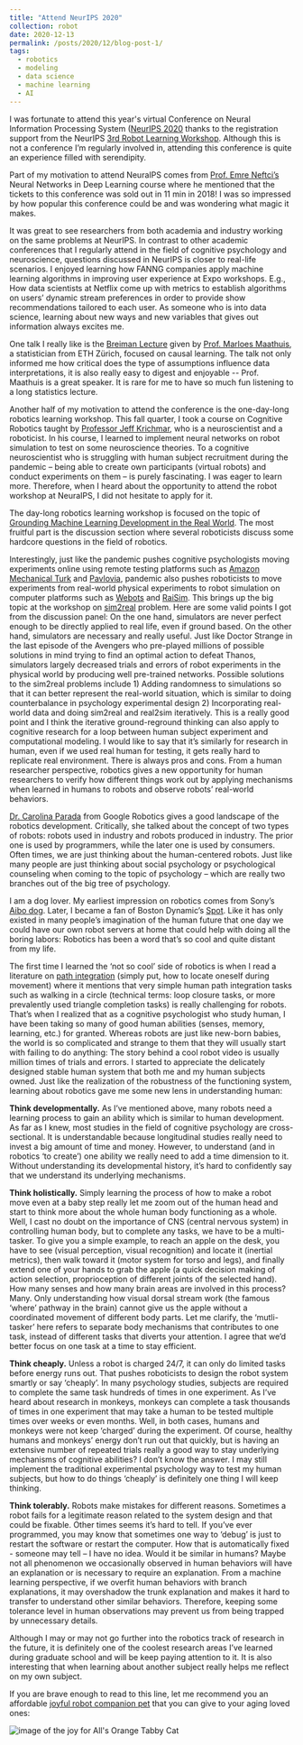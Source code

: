 ```yaml
---
title: "Attend NeurIPS 2020"
collection: robot
date: 2020-12-13
permalink: /posts/2020/12/blog-post-1/
tags:
  - robotics
  - modeling
  - data science
  - machine learning
  - AI
---
```


I was fortunate to attend this year's virtual Conference on Neural Information Processing System ([NeurIPS 2020](https://nips.cc/) thanks to the registration support from the NeurIPS [3rd Robot Learning Workshop](http://www.robot-learning.ml/2020/). Although this is not a conference I’m regularly involved in, attending this conference is quite an experience filled with serendipity. 

Part of my motivation to attend NeuraIPS comes from [Prof. Emre Neftci’s](https://nmi-lab.org/authors/eneftci/) Neural Networks in Deep Learning course where he mentioned that the tickets to this conference was sold out in 11 min in 2018! I was so impressed by how popular this conference could be and was wondering what magic it makes. 

It was great to see researchers from both academia and industry working on the same problems at NeurIPS. In contrast to other academic conferences that I regularly attend in the field of cognitive psychology and neuroscience, questions discussed in NeurIPS is closer to real-life scenarios. I enjoyed learning how FANNG companies apply machine learning algorithms in improving user experience at Expo workshops. E.g., How data scientists at Netflix come up with metrics to establish algorithms on users’ dynamic stream preferences in order to provide show recommendations tailored to each user. As someone who is into data science, learning about new ways and new variables that gives out information always excites me.

One talk I really like is the [Breiman Lecture](https://neurips.cc/virtual/2020/public/invited_16169.html) given by [Prof. Marloes Maathuis](https://stat.ethz.ch/~mmarloes/), a statistician from ETH Zürich, focused on causal learning. The talk not only informed me how critical does the type of assumptions influence data interpretations, it is also really easy to digest and enjoyable -- Prof. Maathuis is a great speaker. It is rare for me to have so much fun listening to a long statistics lecture.

Another half of my motivation to attend the conference is the one-day-long robotics learning workshop. This fall quarter, I took a course on Cognitive Robotics taught by [Professor Jeff Krichmar](http://www.socsci.uci.edu/~jkrichma/), who is a neuroscientist and a roboticist. In his course, I learned to implement neural networks on robot simulation to test on some neuroscience theories. To a cognitive neuroscientist who is struggling with human subject recruitment during the pandemic – being able to create own participants (virtual robots) and conduct experiments on them – is purely fascinating. I was eager to learn more. Therefore, when I heard about the opportunity to attend the robot workshop at NeuraIPS, I did not hesitate to apply for it. 

The day-long robotics learning workshop is focused on the topic of [Grounding Machine Learning Development in the Real World](http://www.robot-learning.ml/2020/). The most fruitful part is the discussion section where several roboticists discuss some hardcore questions in the field of robotics. 

Interestingly, just like the pandemic pushes cognitive psychologists moving experiments online using remote testing platforms such as [Amazon Mechanical Turk](https://www.mturk.com/) and [Pavlovia](https://pavlovia.org/), pandemic also pushes roboticists to move experiments from real-world physical experiments to robot simulation on computer platforms such as [Webots](https://cyberbotics.com/) and [RaiSim](https://raisim.com/). This brings up the big topic at the workshop on [sim2real](https://ai.stackexchange.com/questions/15903/what-are-sim2sim-sim2real-and-real2real) problem. Here are some valid points I got from the discussion panel: On the one hand, simulators are never perfect enough to be directly applied to real life, even if ground based. On the other hand, simulators are necessary and really useful. Just like Doctor Strange in the last episode of the Avengers who pre-played millions of possible solutions in mind trying to find an optimal action to defeat Thanos, simulators largely decreased trials and errors of robot experiments in the physical world by producing well pre-trained networks. Possible solutions to the sim2real problems include 1) Adding randomness to simulations so that it can better represent the real-world situation, which is similar to doing counterbalance in psychology experimental design 2) Incorporating real-world data and doing sim2real and real2sim iteratively. This is a really good point and I think the iterative ground-reground thinking can also apply to cognitive research for a loop between human subject experiment and computational modeling. I would like to say that it’s similarly for research in human, even if we used real human for testing, it gets really hard to replicate real environment. There is always pros and cons. From a human researcher perspective, robotics gives a new opportunity for human researchers to verify how different things work out by applying mechanisms when learned in humans to robots and observe robots’ real-world behaviors. 

[Dr. Carolina Parada](https://research.google/people/CarolinaParada/) from Google Robotics gives a good landscape of the robotics development. Critically, she talked about the concept of two types of robots: robots used in industry and robots produced in industry. The prior one is used by programmers, while the later one is used by consumers. Often times, we are just thinking about the human-centered robots. Just like many people are just thinking about social psychology or psychological counseling when coming to the topic of psychology – which are really two branches out of the big tree of psychology.

I am a dog lover. My earliest impression on robotics comes from Sony’s [Aibo dog](https://us.aibo.com/). Later, I became a fan of Boston Dynamic’s [Spot](https://www.bostondynamics.com/spot). Like it has only existed in many people’s imagination of the human future that one day we could have our own robot servers at home that could help with doing all the boring labors: Robotics has been a word that’s so cool and quite distant from my life.

The first time I learned the ‘not so cool’ side of robotics is when I read a literature on [path integration](https://www.sciencedirect.com/topics/neuroscience/path-integration#:~:text=Path%20integration%20is%20currently%20defined,Whishaw%20and%20Wallace%2C%202003) (simply put, how to locate oneself during movement) where it mentions that very simple human path integration tasks such as walking in a circle (technical terms: loop closure tasks, or more prevalently used triangle completion tasks) is really challenging for robots. That’s when I realized that as a cognitive psychologist who study human, I have been taking so many of good human abilities (senses, memory, learning, etc.) for granted. Whereas robots are just like new-born babies, the world is so complicated and strange to them that they will usually start with failing to do anything: The story behind a cool robot video is usually million times of trials and errors. I started to appreciate the delicately designed stable human system that both me and my human subjects owned. Just like the realization of the robustness of the functioning system, learning about robotics gave me some new lens in understanding human:

**Think developmentally.** As I’ve mentioned above, many robots need a learning process to gain an ability which is similar to human development. As far as I knew, most studies in the field of cognitive psychology are cross-sectional. It is understandable because longitudinal studies really need to invest a big amount of time and money. However, to understand (and in robotics ‘to create’) one ability we really need to add a time dimension to it. Without understanding its developmental history, it’s hard to confidently say that we understand its underlying mechanisms.

**Think holistically.** Simply learning the process of how to make a robot move even at a baby step really let me zoom out of the human head and start to think more about the whole human body functioning as a whole. Well, I cast no doubt on the importance of CNS (central nervous system) in controlling human body, but to complete any tasks, we have to be a multi-tasker. To give you a simple example, to reach an apple on the desk, you have to see (visual perception, visual recognition) and locate it (inertial metrics), then walk toward it (motor system for torso and legs), and finally extend one of your hands to grab the apple (a quick decision making of action selection, proprioception of different joints of the selected hand). How many senses and how many brain areas are involved in this process? Many. Only understanding how visual dorsal stream work (the famous ‘where’ pathway in the brain) cannot give us the apple without a coordinated movement of different body parts. Let me clarify, the ‘mutli-tasker’ here refers to separate body mechanisms that contributes to one task, instead of different tasks that diverts your attention. I agree that we’d better focus on one task at a time to stay efficient.

**Think cheaply.** Unless a robot is charged 24/7, it can only do limited tasks before energy runs out. That pushes roboticists to design the robot system smartly or say ‘cheaply’. In many psychology studies, subjects are required to complete the same task hundreds of times in one experiment. As I’ve heard about research in monkeys, monkeys can complete a task thousands of times in one experiment that may take a human to be tested multiple times over weeks or even months. Well, in both cases, humans and monkeys were not keep ‘charged’ during the experiment. Of course, healthy humans and monkeys’ energy don’t run out that quickly, but is having an extensive number of repeated trials really a good way to stay underlying mechanisms of cognitive abilities? I don’t know the answer. I may still implement the traditional experimental psychology way to test my human subjects, but how to do things ‘cheaply’ is definitely one thing I will keep thinking.

**Think tolerably.** Robots make mistakes for different reasons. Sometimes a robot fails for a legitimate reason related to the system design and that could be fixable. Other times seems it’s hard to tell. If you’ve ever programmed, you may know that sometimes one way to ‘debug’ is just to restart the software or restart the computer. How that is automatically fixed - someone may tell – I have no idea. Would it be similar in humans? Maybe not all phenomenon we occasionally observed in human behaviors will have an explanation or is necessary to require an explanation. From a machine learning perspective, if we overfit human behaviors with branch explanations, it may overshadow the trunk explanation and makes it hard to transfer to understand other similar behaviors. Therefore, keeping some tolerance level in human observations may prevent us from being trapped by unnecessary details.

Although I may or may not go further into the robotics track of research in the future, it is definitely one of the coolest research areas I’ve learned during graduate school and will be keep paying attention to it. It is also interesting that when learning about another subject really helps me reflect on my own subject.

If you are brave enough to read to this line, let me recommend you an affordable [joyful robot companion pet](https://www.amazon.com/Ageless-Innovation-Companion-Lifelike-Realistic/dp/B017JQQ01A/ref=asc_df_B017JQQ01A/?tag=hyprod-20&linkCode=df0&hvadid=198094601269&hvpos=&hvnetw=g&hvrand=16208747439241281335&hvpone=&hvptwo=&hvqmt=&hvdev=c&hvdvcmdl=&hvlocint=&hvlocphy=9031531&hvtargid=pla-367817232708&psc=1) that you can give to your aging loved ones: 



![image of the joy for All's Orange Tabby Cat](https://raw.githubusercontent.com/LilianYou/LilianYou.github.io/master/images/robotcat.png)
